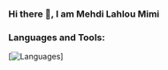 
### Hi there 👋, I am Mehdi Lahlou Mimi

<h3 align="left">Languages and Tools:</h3>

[![Languages](https://skillicons.dev/icons?i=python,html,css,javascript,cs,c,cpp,lua,ruby,go)]


<!--
**MehdiLahlouMimi00/MehdiLahlouMimi00** is a ✨ _special_ ✨ repository because its `README.md` (this file) appears on your GitHub profile.

Here are some ideas to get you started:

- 🔭 I’m currently working on ...
- 🌱 I’m currently learning ...
- 👯 I’m looking to collaborate on ...
- 🤔 I’m looking for help with ...
- 💬 Ask me about ...
- 📫 How to reach me: ...

-->



